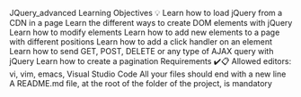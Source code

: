 JQuery_advanced
Learning Objectives 💡
Learn how to load jQuery from a CDN in a page
Learn the different ways to create DOM elements with jQuery
Learn how to modify elements
Learn how to add new elements to a page with different positions
Learn how to add a click handler on an element
Learn how to send GET, POST, DELETE or any type of AJAX query with jQuery
Learn how to create a pagination
Requirements ✔️📋
Allowed editors: vi, vim, emacs, Visual Studio Code
All your files should end with a new line
A README.md file, at the root of the folder of the project, is mandatory
